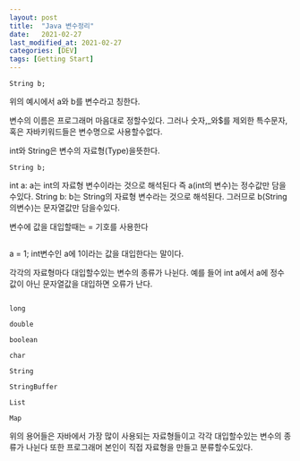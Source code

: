 ```yaml
---
layout: post
title:  "Java 변수정리"
date:   2021-02-27
last_modified_at: 2021-02-27
categories: [DEV]
tags: [Getting Start]
---
```


```int a;
String b;
```

위의 예시에서 a와 b를 변수라고 칭한다.

변수의 이름은 프로그래머 마음대로 정할수있다. 그러나 숫자,_와$를 제외한 특수문자, 혹은 자바키워드들은 변수명으로 사용할수없다. 

int와 String은 변수의 자료형(Type)을뜻한다.
```int a;
String b;
```

int a: a는 int의 자료형 변수이라는 것으로 해석된다 즉 a(int의 변수)는 정수값만 담을수있다.
String b: b는 String의 자료형 변수라는 것으로 해석된다. 그러므로 b(String의변수)는 문자열값만 담을수있다.

변수에 값을 대입할때는 = 기호를 사용한다
```ex)int a;
```

   a = 1; int변수인 a에 1이라는 값을 대입한다는 말이다.

   각각의 자료형마다 대입할수있는 변수의 종류가 나뉜다. 예를 들어 int a에서 a에 정수값이 아닌 문자열값을 대입하면 오류가 난다.

```int

long

double

boolean

char

String

StringBuffer

List

Map
```

위의 용어들은 자바에서 가장 많이 사용되는 자료형들이고 각각 대입할수있는 변수의 종류가 나뉜다 또한 프로그래머 본인이 직접 자료형을 만들고 분류할수도있다.
